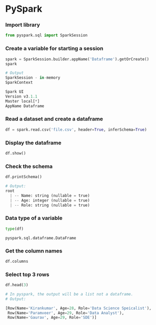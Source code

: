 # PySpark

### Import library
```python
from pyspark.sql import SparkSession
```

### Create a variable for starting a session
```python
spark = SparkSession.builder.appName('Dataframe').getOrCreate()
spark
```

```python
# Output
SparkSession - in-memory
SparkContext

Spark UI
Version v3.1.1
Master local[*]
AppName Dataframe
```

### Read a dataset and create a dataframe
```python
df = spark.read.csv('file.csv', header=True, inferSchema=True)
```

### Display the dataframe
```python
df.show()
```

### Check the schema
```python
df.printSchema()
```

```python
# Output:
root
  | -- Name: string (nullable = true)
  | -- Age: integer (nullable = true)
  | -- Role: string (nullable = true)
```

### Data type of a variable

```python
type(df)
```

```output
pyspark.sql.dataframe.DataFrame
```

### Get the column names
```python
df.columns
```

### Select top 3 rows
```python
df.head(3)

# In pyspark, the output will be a list not a dataframe.
# Output:

[Row(Name='Kirankumar', Age=28, Role='Data Science Speicalist'),
 Row(Name='Paramveer', Age=29, Role='Data Analyst'),
 Row(Name='Gaurav', Age=29, Role='SDE')]
```
